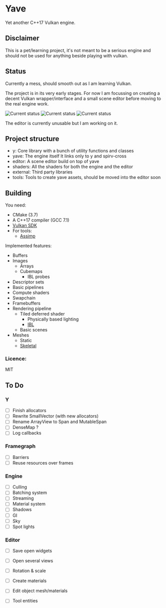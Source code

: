 # Yave
Yet another C++17 Vulkan engine.

## Disclaimer
This is a pet/learning project, it's not meant to be a serious engine and should not be used for anything beside playing with vulkan.



## Status

Currently a mess, should smooth out as I am learning Vulkan.

The project is in its very early stages.
For now I am focussing on creating a decent Vulkan wrapper/interface and a small scene editor before moving to the real engine work.

![Current status](https://i.imgur.com/fLydq3W.png)
![Current status](https://i.imgur.com/TaJzCya.gif)
![Current status](https://i.imgur.com/40ucikH.png)

The editor is currently unusable but I am working on it.

## Project structure

 * y: Core library with a bunch of utility functions and classes
 * yave: The engine itself
	It links only to y and spirv-cross
 * editor: A scene editor build on top of yave
 * shaders: All the shaders for both the engine and the editor
 * external: Third party libraries
 * tools: Tools to create yave assets, should be moved into the editor soon 


## Building
You need:
 * CMake (3.7)
 * A C++17 compiler (GCC 7.1)
 * [Vulkan SDK](https://lunarg.com/vulkan-sdk/)
 * For tools:
   * [Assimp](http://assimp.sourceforge.net/)



Implemented features:
 * Buffers
 * Images
   * Arrays
   * Cubemaps
     * IBL probes
 * Descriptor sets
 * Basic pipelines
 * Compute shaders
 * Swapchain
 * Framebuffers
 * Rendering pipeline
   * Tiled deferred shader
     * Physically based lighting
     * [IBL](https://i.imgur.com/fLydq3W.png)
   * Basic scenes
 * Meshes
   * Static
   * [Skeletal](https://im3.ezgif.com/tmp/ezgif-3-fd5d083cba.gif) 


### Licence:
MIT



## To Do


### Y
- [ ] Finish allocators
- [ ] Rewrite SmallVector (with new allocators)
- [ ] Rename ArrayView to Span and MutableSpan
- [ ] DenseMap ?
- [ ] Log callbacks

### Framegraph
- [ ] Barriers
- [ ] Reuse resources over frames

### Engine
- [ ] Culling
- [ ] Batching system
- [ ] Streaming
- [ ] Material system
- [ ] Shadows
- [ ] GI
- [ ] Sky
- [ ] Spot lights

### Editor
- [ ] Save open widgets
- [ ] Open several views
- [ ] Rotation & scale 
- [ ] Create materials 
- [ ] Edit object mesh/materials 
- [ ] Tool entities 



